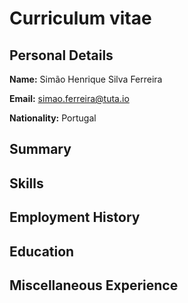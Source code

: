 # Curriculum vitae

## Personal Details

**Name:** Simão Henrique Silva Ferreira

**Email:** simao.ferreira@tuta.io

**Nationality:** Portugal

## Summary

## Skills

## Employment History

## Education

## Miscellaneous Experience
